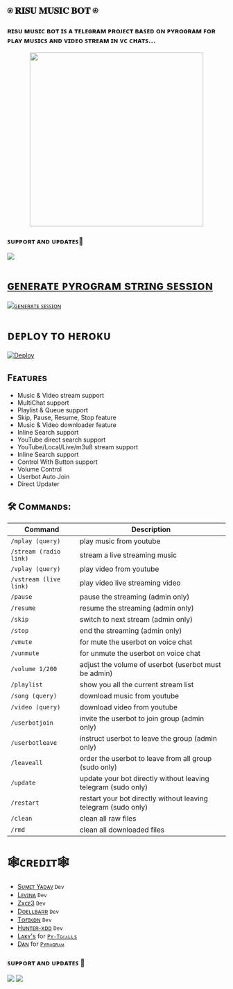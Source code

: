 <h2 align="centre">⍟ 𝐑𝐈𝐒𝐔 𝐌𝐔𝐒𝐈𝐂 𝐁𝐎𝐓 ⍟</h2>

### ʀɪsᴜ ᴍᴜsɪᴄ ʙᴏᴛ ɪꜱ ᴀ ᴛᴇʟᴇɢʀᴀᴍ ᴘʀᴏᴊᴇᴄᴛ ʙᴀꜱᴇᴅ ᴏɴ ᴘʏʀᴏɢʀᴀᴍ ꜰᴏʀ ᴘʟᴀʏ ᴍᴜꜱɪᴄꜱ ᴀɴᴅ ᴠɪᴅᴇᴏ ꜱᴛʀᴇᴀᴍ ɪɴ ᴠᴄ ᴄʜᴀᴛꜱ...

<p align="center"><a href="https://t.me/World_FriendShip_Zone"><img src="https://telegra.ph/file/485ba6447bd042685f3a6.jpg" width="400"></a></p>



### ꜱᴜᴘᴘᴏʀᴛ ᴀɴᴅ ᴜᴘᴅᴀᴛᴇꜱ🎑
<a href="https://t.me/World_FriendShip_Zone"><img src="https://img.shields.io/badge/Join-Group%20Support-blue.svg?style=for-the-badge&logo=Telegram">

# ɢᴇɴᴇʀᴀᴛᴇ ᴘʏʀᴏɢʀᴀᴍ sᴛʀɪɴɢ sᴇssɪᴏɴ

[![ɢᴇɴᴇʀᴀᴛᴇ ꜱᴇꜱꜱɪᴏɴ](https://img.shields.io/badge/repl.it-generateString-yellowgreen)](https://replit.com/@Sumit9969/GenrateStringSession)


# ᴅᴇᴘʟᴏʏ ᴛᴏ ʜᴇʀᴏᴋᴜ

[![Deploy](https://www.herokucdn.com/deploy/button.svg)](https://heroku.com/deploy?template=https://github.com/Zebra012/RISU-MUSIC-BOT)

##  Fᴇᴀᴛᴜʀᴇs
- Music & Video stream support
- MultiChat support
- Playlist & Queue support
- Skip, Pause, Resume, Stop feature
- Music & Video downloader feature
- Inline Search support
- YouTube direct search support
- YouTube/Local/Live/m3u8 stream support
- Inline Search support
- Control With Button support
- Volume Control
- Userbot Auto Join
- Direct Updater

## 🛠 Cᴏᴍᴍᴀɴᴅs:
| Command | Description |
| ------ | ------ |
| `/mplay (query)` | play music from youtube |
| `/stream (radio link)` | stream a live streaming music |
| `/vplay (query)` | play video from youtube |
| `/vstream (live link)` | play video live streaming video |
| `/pause` | pause the streaming (admin only) |
| `/resume` | resume the streaming (admin only) |
| `/skip` | switch to next stream (admin only) |
| `/stop` | end the streaming (admin only) |
| `/vmute` | for mute the userbot on voice chat |
| `/vunmute` | for unmute the userbot on voice chat |
| `/volume 1/200` | adjust the volume of userbot (userbot must be admin) |
| `/playlist` | show you all the current stream list |
| `/song (query)` | download music from youtube |
| `/video (query)` | download video from youtube |
| `/userbotjoin` | invite the userbot to join group (admin only) |
| `/userbotleave` | instruct userbot to leave the group (admin only) |
| `/leaveall` | order the userbot to leave from all group (sudo only) |
| `/update` | update your bot directly without leaving telegram (sudo only) |
| `/restart` | restart your bot directly without leaving telegram (sudo only) |
| `/clean` | clean all raw files |
| `/rmd` | clean all downloaded files |
# 🕸ᴄʀᴇᴅɪᴛ🕸

- [Sᴜᴍɪᴛ Yᴀᴅᴀᴠ](https://github.com/Sumit9969) ``Dev``
- [Lᴇᴠɪɴᴀ](https://github.com/levina-lab) ``Dev``
- [Zxᴄᴇ3](https://github.com/Zxce3) ``Dev``
- [Dᴏᴇʟʟʙᴀʀʀ](https://github.com/DoellBarr) ``Dev``
- [Tᴏғɪᴋᴅɴ](https://github.com/tofikdn) ``Dev``
- [Hᴜɴᴛᴇʀ-xᴅᴅ](https://github.com/Hunter-XDD) ``Dev``
- [Lᴀᴋʏ's](https://github.com/Laky-64) for [``Pʏ-Tɢᴄᴀʟʟs``](https://github.com/pytgcalls/pytgcalls)
- [Dᴀɴ](https://github.com/delivrance) for [``Pʏʀᴏɢʀᴀᴍ``](https://github.com/pyrogram)

### ꜱᴜᴘᴘᴏʀᴛ ᴀɴᴅ ᴜᴘᴅᴀᴛᴇꜱ 🎑
<a href="https://t.me/World_FriendShip_Zone"><img src="https://img.shields.io/badge/Join-Group%20Support-blue.svg?style=for-the-badge&logo=Telegram"></a> <a href="https://t.me/Demon_Creators"><img src="https://img.shields.io/badge/Join-Updates%20Channel-blue.svg?style=for-the-badge&logo=Telegram"></a>
